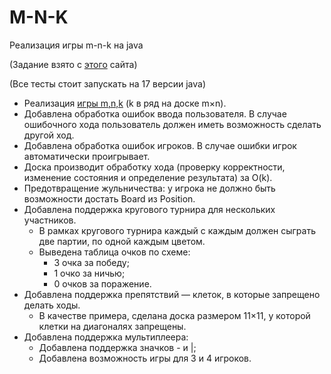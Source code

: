 # M-N-K
Реализация игры m-n-k на java

(Задание взято с [этого](https://www.kgeorgiy.info/courses/prog-intro/homeworks.html) сайта)

(Все тесты стоит запускать на 17 версии java)

* Реализация [игры m,n,k](https://en.wikipedia.org/wiki/M,n,k-game) (k в ряд на доске m×n).
* Добавлена обработка ошибок ввода пользователя. В случае ошибочного хода пользователь должен иметь возможность сделать другой ход.
* Добавлена обработка ошибок игроков. В случае ошибки игрок автоматически проигрывает.
* Доска производит обработку хода (проверку корректности, изменение состояния и определение результата) за O(k).
* Предотвращение жульничества: у игрока не должно быть возможности достать Board из Position.
* Добавлена поддержка кругового турнира для нескольких участников.
    * В рамках кругового турнира каждый с каждым должен сыграть две партии, по одной каждым цветом.
    * Выведена таблица очков по схеме:
        * 3 очка за победу;
        * 1 очко за ничью;
        * 0 очков за поражение.
* Добавлена поддержка препятствий — клеток, в которые запрещено делать ходы.
    * В качестве примера, сделана доска размером 11×11, у которой клетки на диагоналях запрещены.
* Добавлена поддержка мультиплеера:
    * Добавлена поддержка значков - и |;
    * Добавлена возможность игры для 3 и 4 игроков.
